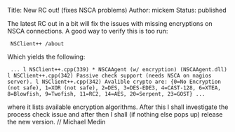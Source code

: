 Title: New RC out! (fixes NSCA problems)
Author: mickem
Status: published

The latest RC out in a bit will fix the issues with missing encryptions
on NSCA connections. A good way to verify this is too run:

     NSClient++ /about 

Which yields the following:

     ... l NSClient++.cpp(339) * NSCAAgent (w/ encryption) (NSCAAgent.dll) l NSClient++.cpp(342) Passive check support (needs NSCA on nagios server). l NSClient++.cpp(342) Avalible crypto are: {0=No Encryption (not safe), 1=XOR (not safe), 2=DES, 3=DES-EDE3, 4=CAST-128, 6=XTEA, 8=Blowfish, 9=Twofish, 11=RC2, 14=AES, 20=Serpent, 23=GOST} ... 

where it lists available encryption algorithms. After this I shall
investigate the process check issue and after then I shall (if nothing
else pops up) release the new version. // Michael Medin
